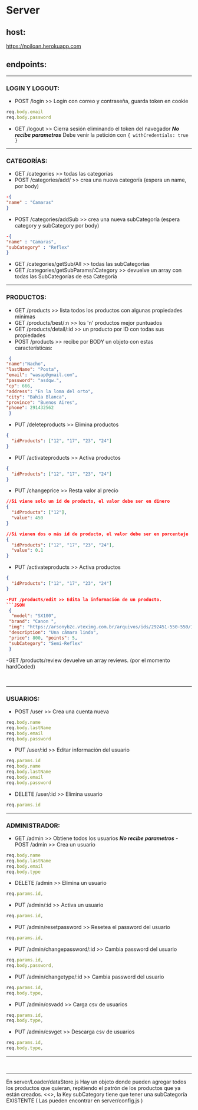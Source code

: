 # Server
 
## host:
https://noiloan.herokuapp.com

## endpoints:

<hr>

### LOGIN Y LOGOUT:

- POST /login >> Login con correo y contraseña, guarda token en cookie 
```javascript
req.body.email
req.body.password
```
- GET /logout >> Cierra sesión eliminando el token del navegador _**No recibe parametros**_
Debe venir la petición con `{ withCredentials: true }`

<hr>

### CATEGORÍAS:

- GET /categories >> todas las categorías
- POST /categories/add/  >> crea una nueva categoría (espera un name, por body)
```JSON 
-{ 
"name" : "Camaras"
}
```
- POST /categories/addSub >> crea una nueva subCategoría (espera category y subCategory por body)
```JSON 
-{ 
"name" : "Camaras",
"subCategory" : "Reflex"
}
```
- GET /categories/getSub/All >> todas las subCategorías
- GET /categories/getSubParams/:Category >> devuelve un array con todas las SubCategorías de esa Categoría

<hr>

### PRODUCTOS:

- GET /products   >> lista todos los productos con algunas propiedades minimas
- GET /products/best/:n   >> los 'n' productos mejor puntuados
- GET /products/detail/:id   >> un producto por ID con todas sus propiedades
- POST /products >> recibe por BODY un objeto con estas características:
```JSON
 { 
"name":"Nacho",
"lastName": "Posta",
"email": "wasap@gmail.com",
"password": "asdqw.",
"cp": 666,
"address": "En la loma del orto",
"city": "Bahía Blanca",
"province": "Buenos Aires",
"phone": 291432562
 }
```

- PUT /deleteproducts   >> Elimina productos
```JSON
{
  "idProducts": ["12", "17", "23", "24"]
}
```

- PUT /activateproducts   >> Activa productos
```JSON
{
  "idProducts": ["12", "17", "23", "24"]
}
```

- PUT /changeprice   >> Resta valor al precio
```JSON
//Si viene solo un id de producto, el valor debe ser en dinero
{
  "idProducts": ["12"],
  "value": 450
}

//Si vienen dos o más id de producto, el valor debe ser en porcentaje
{
  "idProducts": ["12", "17", "23", "24"],
  "value": 0.1
}
```
- PUT /activateproducts   >> Activa productos
```JSON
{
  "idProducts": ["12", "17", "23", "24"]
}

-PUT /products/edit >> Edita la información de un producto.
```JSON
 { 
  "model": "SX100", 
 "brand": "Canon ",
 "img": "https://arsonyb2c.vteximg.com.br/arquivos/ids/292451-550-550/ILCE-7M3_Black-1.jpg?v=637123589061300000",
 "description": "Una cámara linda", 
 "price": 800, "points": 5,
 "subCategory": "Semi-Reflex"
 } 
```

-GET /products/review devuelve un array reviews. (por el momento hardCoded)

<br>

<hr>

### USUARIOS:

- POST /user >> Crea una cuenta nueva
 ```javascript
req.body.name
req.body.lastName
req.body.email
req.body.password
```
- PUT /user/:id >> Editar información del usuario
 ```javascript
req.params.id
req.body.name
req.body.lastName
req.body.email
req.body.password
```
- DELETE /user/:id >> Elimina usuario
 ```javascript
req.params.id
```

<hr>

### ADMINISTRADOR:

- GET /admin >> Obtiene todos los usuarios _**No recibe parametros**_
-POST /admin >> Crea un usuario
```javascript
req.body.name
req.body.lastName
req.body.email
req.body.type
```
- DELETE /admin >> Elimina un usuario 
 ```javascript
req.params.id,
```
- PUT /admin/:id >> Activa un usuario 
 ```javascript
req.params.id,
```
- PUT /admin/resetpassword >> Resetea el password del usuario 
 ```javascript
req.params.id,
```
- PUT /admin/changepassword/:id >> Cambia password del usuario
 ```javascript
req.params.id,
req.body.password,
```
- PUT /admin/changetype/:id >> Cambia password del usuario
 ```javascript
req.params.id,
req.body.type,
```
- PUT /admin/csvadd >> Carga csv de usuarios
 ```javascript
req.params.id,
req.body.type,
```
- PUT /admin/csvget >> Descarga csv de usuarios
 ```javascript
req.params.id,
req.body.type,
```

<hr>

<br>

<hr>  

En server/Loader/dataStore.js 
Hay un objeto donde pueden agregar todos los productos que quieran, repitiendo el patrón de los productos que ya están creados.
<<<CUIDADO>>, la Key subCategory tiene que tener una subCategoría EXISTENTE ( Las pueden encontrar en server/config.js )